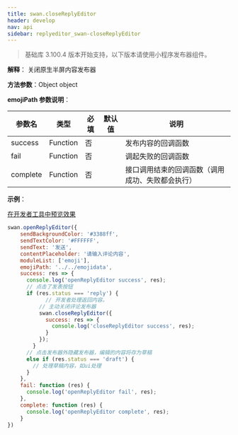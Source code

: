 ```yaml
---
title: swan.closeReplyEditor
header: develop
nav: api
sidebar: replyeditor_swan-closeReplyEditor
---
```

 

 

> 基础库 3.100.4 版本开始支持，以下版本请使用小程序发布器组件。

**解释**： 关闭原生半屏内容发布器

**方法参数**：Object object

**emojiPath 参数说明**：

|参数名 |类型  |必填 | 默认值 |说明|
|---- | ---- | ---- | ----|----|
|success  |  Function  | 否 | |发布内容的回调函数|
|fail  |  Function  | 否 | |调起失败的回调函数|
|complete  |  Function  | 否 | |接口调用结束的回调函数（调用成功、失败都会执行）|

**示例**：

<a href="swanide://fragment/60bcc47865b41b72a8e375455c11857b1566889666184" title="在开发者工具中预览效果" target="_self">在开发者工具中预览效果</a>

```js
swan.openReplyEditor({
    sendBackgroundColor: '#3388ff',
    sendTextColor: '#FFFFFF',
    sendText: '发送',
    contentPlaceholder: '请输入评论内容',
    moduleList: ['emoji'],
    emojiPath: '../../emojidata',
    success: res => {
      console.log('openReplyEditor success', res);
      // 点击了发表按钮
      if (res.status === 'reply') {
	      	// 开发者处理返回内容。
          // 主动关闭评论发布器
          swan.closeReplyEditor({
            success: res => {
              console.log('closeReplyEditor success', res);
            }
          });
	    }
      // 点击发布器外隐藏发布器，编辑的内容将存为草稿
      else if (res.status === 'draft') {
        // 处理草稿内容，如ui处理
      }
    },
    fail: function (res) {
      console.log('openReplyEditor fail', res);
    },
    complete: function (res) {
      console.log('openReplyEditor complete', res);
    }
})
```